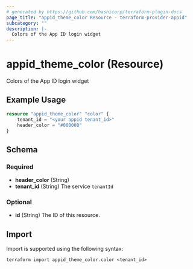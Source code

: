```yaml
---
# generated by https://github.com/hashicorp/terraform-plugin-docs
page_title: "appid_theme_color Resource - terraform-provider-appid"
subcategory: ""
description: |-
  Colors of the App ID login widget
---
```


# appid_theme_color (Resource)

Colors of the App ID login widget

## Example Usage

```terraform
resource "appid_theme_color" "color" {
    tenant_id = "<your appid tenant_id>"
    header_color = "#000000"
}
```

<!-- schema generated by tfplugindocs -->
## Schema

### Required

- **header_color** (String)
- **tenant_id** (String) The service `tenantId`

### Optional

- **id** (String) The ID of this resource.

## Import

Import is supported using the following syntax:

```shell
terraform import appid_theme_color.color <tenant_id>
```

